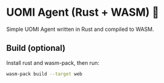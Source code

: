 # UOMI Agent (Rust + WASM) 🤖

Simple UOMI Agent written in Rust and compiled to WASM.

## Build (optional)
Install rust and wasm-pack, then run:
```bash
wasm-pack build --target web
